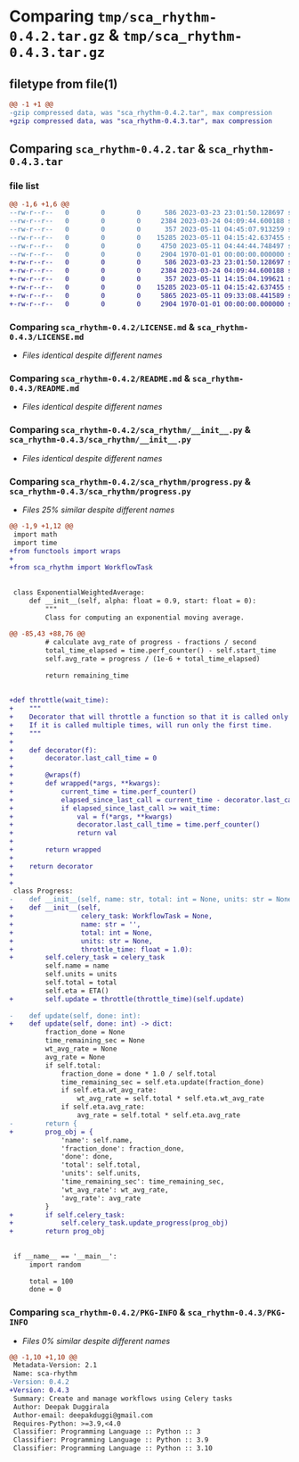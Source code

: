 # Comparing `tmp/sca_rhythm-0.4.2.tar.gz` & `tmp/sca_rhythm-0.4.3.tar.gz`

## filetype from file(1)

```diff
@@ -1 +1 @@
-gzip compressed data, was "sca_rhythm-0.4.2.tar", max compression
+gzip compressed data, was "sca_rhythm-0.4.3.tar", max compression
```

## Comparing `sca_rhythm-0.4.2.tar` & `sca_rhythm-0.4.3.tar`

### file list

```diff
@@ -1,6 +1,6 @@
--rw-r--r--   0        0        0      586 2023-03-23 23:01:50.128697 sca_rhythm-0.4.2/LICENSE.md
--rw-r--r--   0        0        0     2384 2023-03-24 04:09:44.600188 sca_rhythm-0.4.2/README.md
--rw-r--r--   0        0        0      357 2023-05-11 04:45:07.913259 sca_rhythm-0.4.2/pyproject.toml
--rw-r--r--   0        0        0    15285 2023-05-11 04:15:42.637455 sca_rhythm-0.4.2/sca_rhythm/__init__.py
--rw-r--r--   0        0        0     4750 2023-05-11 04:44:44.748497 sca_rhythm-0.4.2/sca_rhythm/progress.py
--rw-r--r--   0        0        0     2904 1970-01-01 00:00:00.000000 sca_rhythm-0.4.2/PKG-INFO
+-rw-r--r--   0        0        0      586 2023-03-23 23:01:50.128697 sca_rhythm-0.4.3/LICENSE.md
+-rw-r--r--   0        0        0     2384 2023-03-24 04:09:44.600188 sca_rhythm-0.4.3/README.md
+-rw-r--r--   0        0        0      357 2023-05-11 14:15:04.199621 sca_rhythm-0.4.3/pyproject.toml
+-rw-r--r--   0        0        0    15285 2023-05-11 04:15:42.637455 sca_rhythm-0.4.3/sca_rhythm/__init__.py
+-rw-r--r--   0        0        0     5865 2023-05-11 09:33:08.441589 sca_rhythm-0.4.3/sca_rhythm/progress.py
+-rw-r--r--   0        0        0     2904 1970-01-01 00:00:00.000000 sca_rhythm-0.4.3/PKG-INFO
```

### Comparing `sca_rhythm-0.4.2/LICENSE.md` & `sca_rhythm-0.4.3/LICENSE.md`

 * *Files identical despite different names*

### Comparing `sca_rhythm-0.4.2/README.md` & `sca_rhythm-0.4.3/README.md`

 * *Files identical despite different names*

### Comparing `sca_rhythm-0.4.2/sca_rhythm/__init__.py` & `sca_rhythm-0.4.3/sca_rhythm/__init__.py`

 * *Files identical despite different names*

### Comparing `sca_rhythm-0.4.2/sca_rhythm/progress.py` & `sca_rhythm-0.4.3/sca_rhythm/progress.py`

 * *Files 25% similar despite different names*

```diff
@@ -1,9 +1,12 @@
 import math
 import time
+from functools import wraps
+
+from sca_rhythm import WorkflowTask
 
 
 class ExponentialWeightedAverage:
     def __init__(self, alpha: float = 0.9, start: float = 0):
         """
         Class for computing an exponential moving average.
 
@@ -85,43 +88,76 @@
         # calculate avg_rate of progress - fractions / second
         total_time_elapsed = time.perf_counter() - self.start_time
         self.avg_rate = progress / (1e-6 + total_time_elapsed)
 
         return remaining_time
 
 
+def throttle(wait_time):
+    """
+    Decorator that will throttle a function so that it is called only once every wait_time seconds
+    If it is called multiple times, will run only the first time.
+    """
+
+    def decorator(f):
+        decorator.last_call_time = 0
+
+        @wraps(f)
+        def wrapped(*args, **kwargs):
+            current_time = time.perf_counter()
+            elapsed_since_last_call = current_time - decorator.last_call_time
+            if elapsed_since_last_call >= wait_time:
+                val = f(*args, **kwargs)
+                decorator.last_call_time = time.perf_counter()
+                return val
+
+        return wrapped
+
+    return decorator
+
+
 class Progress:
-    def __init__(self, name: str, total: int = None, units: str = None):
+    def __init__(self,
+                 celery_task: WorkflowTask = None,
+                 name: str = '',
+                 total: int = None,
+                 units: str = None,
+                 throttle_time: float = 1.0):
+        self.celery_task = celery_task
         self.name = name
         self.units = units
         self.total = total
         self.eta = ETA()
+        self.update = throttle(throttle_time)(self.update)
 
-    def update(self, done: int):
+    def update(self, done: int) -> dict:
         fraction_done = None
         time_remaining_sec = None
         wt_avg_rate = None
         avg_rate = None
         if self.total:
             fraction_done = done * 1.0 / self.total
             time_remaining_sec = self.eta.update(fraction_done)
             if self.eta.wt_avg_rate:
                 wt_avg_rate = self.total * self.eta.wt_avg_rate
             if self.eta.avg_rate:
                 avg_rate = self.total * self.eta.avg_rate
-        return {
+        prog_obj = {
             'name': self.name,
             'fraction_done': fraction_done,
             'done': done,
             'total': self.total,
             'units': self.units,
             'time_remaining_sec': time_remaining_sec,
             'wt_avg_rate': wt_avg_rate,
             'avg_rate': avg_rate
         }
+        if self.celery_task:
+            self.celery_task.update_progress(prog_obj)
+        return prog_obj
 
 
 if __name__ == '__main__':
     import random
 
     total = 100
     done = 0
```

### Comparing `sca_rhythm-0.4.2/PKG-INFO` & `sca_rhythm-0.4.3/PKG-INFO`

 * *Files 0% similar despite different names*

```diff
@@ -1,10 +1,10 @@
 Metadata-Version: 2.1
 Name: sca-rhythm
-Version: 0.4.2
+Version: 0.4.3
 Summary: Create and manage workflows using Celery tasks
 Author: Deepak Duggirala
 Author-email: deepakduggi@gmail.com
 Requires-Python: >=3.9,<4.0
 Classifier: Programming Language :: Python :: 3
 Classifier: Programming Language :: Python :: 3.9
 Classifier: Programming Language :: Python :: 3.10
```

